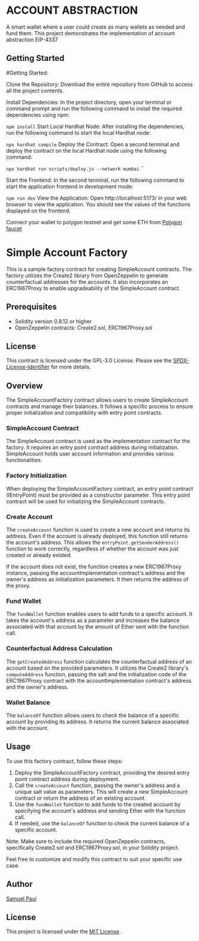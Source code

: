 # ACCOUNT ABSTRACTION
A smart wallet where a user could create as many wallets as needed and fund them. This project demonstrates the implementation of account abstraction EIP-4337


## Getting Started
#Getting Started:

Clone the Repository: Download the entire repository from GitHub to access all the project contents.

Install Dependencies: In the project directory, open your terminal or command prompt and run the following command to install the required dependencies using npm:

``npm install``
Start Local Hardhat Node: After installing the dependencies, run the following command to start the local Hardhat node:

``npx hardhat compile``
Deploy the Contract: Open a second terminal and deploy the contract on the local Hardhat node using the following command:

``npx hardhat run scripts/deploy.js --network mumbai``
``

Start the Frontend: In the second terminal, run the following command to start the application frontend in development mode:

``npm run dev``
View the Application: Open http://localhost:5173/ in your web browser to view the application. You should see the values of the functions displayed on the frontend.

Connect your wallet to polygon testnet and get some ETH from  [Polygon faucet](https://mumbaifaucet.com/)

# Simple Account Factory

This is a sample factory contract for creating SimpleAccount contracts. The factory utilizes the Create2 library from OpenZeppelin to generate counterfactual addresses for the accounts. It also incorporates an ERC1967Proxy to enable upgradeability of the SimpleAccount contract.

## Prerequisites

- Solidity version 0.8.12 or higher
- OpenZeppelin contracts: Create2.sol, ERC1967Proxy.sol

## License

This contract is licensed under the GPL-3.0 License. Please see the [SPDX-License-Identifier](https://spdx.org/licenses/GPL-3.0.html) for more details.

## Overview

The SimpleAccountFactory contract allows users to create SimpleAccount contracts and manage their balances. It follows a specific process to ensure proper initialization and compatibility with entry point contracts.

### SimpleAccount Contract

The SimpleAccount contract is used as the implementation contract for the factory. It requires an entry point contract address during initialization. SimpleAccount holds user account information and provides various functionalities.

### Factory Initialization

When deploying the SimpleAccountFactory contract, an entry point contract (IEntryPoint) must be provided as a constructor parameter. This entry point contract will be used for initializing the SimpleAccount contracts.

### Create Account

The `createAccount` function is used to create a new account and returns its address. Even if the account is already deployed, this function still returns the account's address. This allows the `entryPoint.getSenderAddress()` function to work correctly, regardless of whether the account was just created or already existed.

If the account does not exist, the function creates a new ERC1967Proxy instance, passing the accountImplementation contract's address and the owner's address as initialization parameters. It then returns the address of the proxy.

### Fund Wallet

The `fundWallet` function enables users to add funds to a specific account. It takes the account's address as a parameter and increases the balance associated with that account by the amount of Ether sent with the function call.

### Counterfactual Address Calculation

The `getCreatedAddress` function calculates the counterfactual address of an account based on the provided parameters. It utilizes the Create2 library's `computeAddress` function, passing the salt and the initialization code of the ERC1967Proxy contract with the accountImplementation contract's address and the owner's address.

### Wallet Balance

The `balanceOf` function allows users to check the balance of a specific account by providing its address. It returns the current balance associated with the account.

## Usage

To use this factory contract, follow these steps:

1. Deploy the SimpleAccountFactory contract, providing the desired entry point contract address during deployment.
2. Call the `createAccount` function, passing the owner's address and a unique salt value as parameters. This will create a new SimpleAccount contract or return the address of an existing account.
3. Use the `fundWallet` function to add funds to the created account by specifying the account's address and sending Ether with the function call.
4. If needed, use the `balanceOf` function to check the current balance of a specific account.

Note: Make sure to include the required OpenZeppelin contracts, specifically Create2.sol and ERC1967Proxy.sol, in your Solidity project.

Feel free to customize and modify this contract to suit your specific use case.

## Author

[Samuel Paul](https://github.com/samuepaul)

## License

This project is licensed under the [MIT License](LICENSE).
